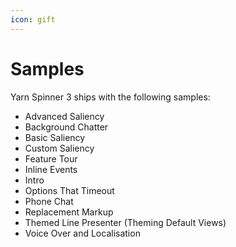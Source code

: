 ```yaml
---
icon: gift
---
```


# Samples

Yarn Spinner 3 ships with the following samples:

* Advanced Saliency
* Background Chatter
* Basic Saliency
* Custom Saliency
* Feature Tour
* Inline Events
* Intro
* Options That Timeout
* Phone Chat
* Replacement Markup
* Themed Line Presenter (Theming Default Views)
* Voice Over and Localisation
